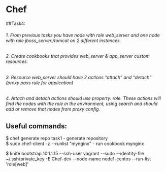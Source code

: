 # Chef

##Task4: <br />
###### 1. From previous tasks you have node with role web_server and one node with role jboss_server./tomcat on 2 different instances.<br />
###### 2. Create cookbooks that provides web_server & app_server custom resources.<br />
###### 3. Resource web_server should have 2 actions “attach” and “detach” (proxy pass rule for application)<br />
###### 4. Attach and detach actions should use property: role. These actions will find the nodes with the role in the environment, using search and should add or remove that nodes from proxy config.<br />

## Useful commands:

$ chef generate repo task1     - generate repository <br />
$ sudo chef-client -z --runlist "mynginx"     - run cookbook mynginx <br />

$ knife bootstrap 10.1.1.15 --ssh-user vagrant --sudo --identity-file ~/.ssh/private_key -E Chef-dev --node-name node1-centos --run-list 'role[web]'


